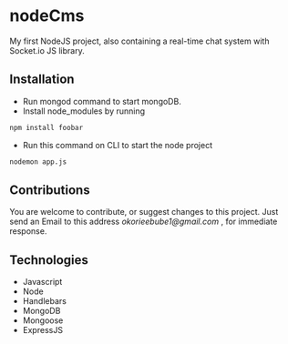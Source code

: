# nodeCms
My first NodeJS project, also containing a real-time chat system with Socket.io JS library.
## Installation
* Run mongod command to start mongoDB.
* Install node_modules by running 
```bash
npm install foobar
```
* Run this command on CLI to start the node project 
```bash
nodemon app.js
```

## Contributions
You are welcome to contribute, or suggest changes to this project. Just send an Email to this address _okorieebube1@gmail.com_ , for immediate response.

## Technologies
* Javascript
* Node
* Handlebars
* MongoDB
* Mongoose
* ExpressJS
